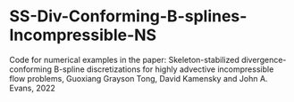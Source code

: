 # SS-Div-Conforming-B-splines-Incompressible-NS
Code for numerical examples in the paper: Skeleton-stabilized divergence-conforming B-spline discretizations for highly advective incompressible flow problems, Guoxiang Grayson Tong, David Kamensky and John A. Evans, 2022

